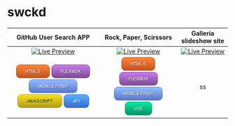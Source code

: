 # swckd

| GitHub User Search APP | Rock, Paper, Scirssors  | Galleria slideshow site |
|:-:|:-:|:-:|
| [![Live Preview](https://raw.githubusercontent.com/swckd/GitHub-user-search-app/gh-pages/assets/screenshot.jpg)](https://github.com/swckd/GitHub-user-search-app?tab=readme-ov-file) | [![Live Preview](https://raw.githubusercontent.com/swckd/TOP-Rock-Paper-Scissors/main/assets/images/screenshot.png)](https://github.com/swckd/TOP-Rock-Paper-Scissors/tree/main) | [![Live Preview](https://raw.githubusercontent.com/swckd/Galleria-slideshow-site/gh-pages/screenshot.png)](https://github.com/swckd/Galleria-slideshow-site?tab=readme-ov-file) |
| <picture><img alt="HTML 5" src="https://raw.githubusercontent.com/swckd/swckd/main/assets/img/HTML5.png"></picture><picture>  <img alt="Flexbox" src="https://raw.githubusercontent.com/swckd/swckd/main/assets/img/FLEXBOX.png"></picture><picture>  <img alt="Mobile First" src="https://raw.githubusercontent.com/swckd/swckd/main/assets/img/MOBILE%20FIRST.png"></picture><picture>  <img alt="Javascript" src="https://raw.githubusercontent.com/swckd/swckd/main/assets/img/JAVASCRIPT.png"></picture><picture>  <img alt="API" src="https://raw.githubusercontent.com/swckd/swckd/main/assets/img/API.png"></picture> | <picture><img alt="HTML 5" src="https://raw.githubusercontent.com/swckd/swckd/main/assets/img/HTML5.png"></picture><picture>  <img alt="Flexbox" src="https://raw.githubusercontent.com/swckd/swckd/main/assets/img/FLEXBOX.png"></picture><picture>  <img alt="Mobile First" src="https://raw.githubusercontent.com/swckd/swckd/main/assets/img/MOBILE%20FIRST.png"></picture><picture>  <img alt="VUE" src="https://raw.githubusercontent.com/swckd/swckd/main/assets/img/VUE.png"></picture> | ss |



